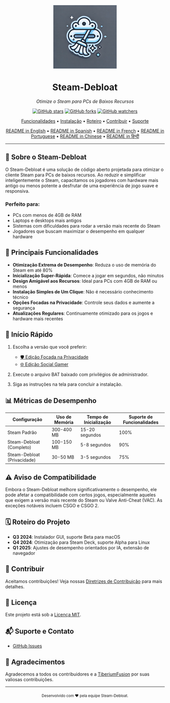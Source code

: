 <div align="center">
  <img src="assets/logo.webp" alt="Steam-Debloat Logo" width="200"/>
  <h1>Steam-Debloat</h1>
  <p><em>Otimize o Steam para PCs de Baixos Recursos</em></p>
  
  [![GitHub stars](https://img.shields.io/github/stars/mtytyx/Steam-Debloat.svg?style=social&label=Star)](https://github.com/mtytyx/Steam-Debloat)
  [![GitHub forks](https://img.shields.io/github/forks/mtytyx/Steam-Debloat.svg?style=social&label=Fork)](https://github.com/mtytyx/Steam-Debloat/fork)
  [![GitHub watchers](https://img.shields.io/github/watchers/mtytyx/Steam-Debloat.svg?style=social&label=Watch)](https://github.com/mtytyx/Steam-Debloat)

[Funcionalidades](#-principais-funcionalidades) • [Instalação](#-início-rápido) • [Roteiro](#-roteiro-do-projeto) • [Contribuir](#-contribuir) • [Suporte](#-suporte-e-contato)

  [README in English](https://github.com/mtytyx/Steam-Debloat/blob/main/README.md) • 
  [README in Spanish](https://github.com/mtytyx/Steam-Debloat/blob/main/README.es.md) • 
  [README in French](https://github.com/mtytyx/Steam-Debloat/blob/main/README.fr.md) • 
  [README in Portuguese](https://github.com/mtytyx/Steam-Debloat/blob/main/README.pt.md) • 
  [README in Chinese](https://github.com/mtytyx/Steam-Debloat/blob/main/README.zh.md) • 
  [README in हिन्दी](https://github.com/mtytyx/Steam-Debloat/blob/main/README.hi.md)
</div>

---

## 🌟 Sobre o Steam-Debloat

O Steam-Debloat é uma solução de código aberto projetada para otimizar o cliente Steam para PCs de baixos recursos. Ao reduzir e simplificar inteligentemente o Steam, capacitamos os jogadores com hardware mais antigo ou menos potente a desfrutar de uma experiência de jogo suave e responsiva.

### Perfeito para:

- PCs com menos de 4GB de RAM
- Laptops e desktops mais antigos
- Sistemas com dificuldades para rodar a versão mais recente do Steam
- Jogadores que buscam maximizar o desempenho em qualquer hardware

## 🚀 Principais Funcionalidades

- **Otimização Extrema de Desempenho**: Reduza o uso de memória do Steam em até 80%
- **Inicialização Super-Rápida**: Comece a jogar em segundos, não minutos
- **Design Amigável aos Recursos**: Ideal para PCs com 4GB de RAM ou menos
- **Instalação Simples de Um Clique**: Não é necessário conhecimento técnico
- **Opções Focadas na Privacidade**: Controle seus dados e aumente a segurança
- **Atualizações Regulares**: Continuamente otimizado para os jogos e hardware mais recentes

## 🚦 Início Rápido

1. Escolha a versão que você preferir:

   - [🛡️ Edição Focada na Privacidade](https://github.com/mtytyx/Steam-Debloat/releases/latest/download/Steam-Privacy-Edition.bat)
   - [🌐 Edição Social Gamer](https://github.com/mtytyx/Steam-Debloat/releases/latest/download/Steam-Social-Edition.bat)

2. Execute o arquivo BAT baixado com privilégios de administrador.
3. Siga as instruções na tela para concluir a instalação.

## 📊 Métricas de Desempenho

| Configuração                    | Uso de Memória | Tempo de Inicialização | Suporte de Funcionalidades |
| ------------------------------- | -------------- | ---------------------- | -------------------------- |
| Steam Padrão                    | 300-400 MB     | 15-20 segundos         | 100%                        |
| Steam-Debloat (Completo)        | 100-150 MB     | 5-8 segundos           | 90%                         |
| Steam-Debloat (Privacidade)     | 30-50 MB       | 3-5 segundos           | 75%                         |

## ⚠️ Aviso de Compatibilidade

Embora o Steam-Debloat melhore significativamente o desempenho, ele pode afetar a compatibilidade com certos jogos, especialmente aqueles que exigem a versão mais recente do Steam ou Valve Anti-Cheat (VAC). As exceções notáveis incluem CSGO e CSGO 2.

## 🗓 Roteiro do Projeto

- **Q3 2024**: Instalador GUI, suporte Beta para macOS
- **Q4 2024**: Otimização para Steam Deck, suporte Alpha para Linux
- **Q1 2025**: Ajustes de desempenho orientados por IA, extensão de navegador

## 🤝 Contribuir

Aceitamos contribuições! Veja nossas [Diretrizes de Contribuição](CONTRIBUTING.md) para mais detalhes.

## 📜 Licença

Este projeto está sob a [Licença MIT](LICENSE).

## 📬 Suporte e Contato

- [GitHub Issues](https://github.com/mtytyx/Steam-Debloat/issues)

## 🙏 Agradecimentos

Agradecemos a todos os contribuidores e a [TiberiumFusion](https://github.com/TiberiumFusion) por suas valiosas contribuições.

---

<div align="center">
  <sub>Desenvolvido com ❤️ pela equipe Steam-Debloat.</sub>
</div>

